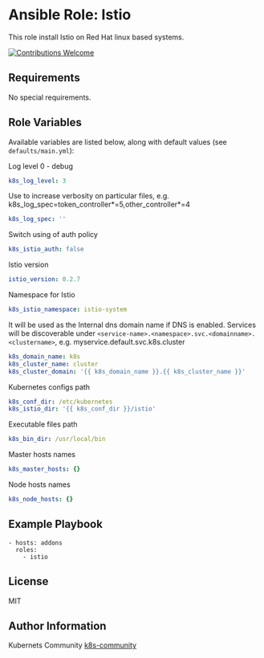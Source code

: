 Ansible Role: Istio 
===================

This role install Istio on Red Hat linux based systems.

[![Contributions Welcome](https://img.shields.io/badge/contributions-welcome-brightgreen.svg?style=flat)](https://github.com/k8s-community/cluster-deploy/issues)

Requirements
------------

No special requirements.


Role Variables
--------------

Available variables are listed below, along with default values (see `defaults/main.yml`):

Log level 0 - debug
```yaml
k8s_log_level: 3
```

Use to increase verbosity on particular files, e.g. k8s_log_spec=token_controller*=5,other_controller*=4
```yaml
k8s_log_spec: ''
```

Switch using of auth policy
```yaml
k8s_istio_auth: false
```

Istio version
```yaml
istio_version: 0.2.7
```

Namespace for Istio
```yaml
k8s_istio_namespace: istio-system
```

It will be used as the Internal dns domain name if DNS is enabled.
Services will be discoverable under
`<service-name>.<namespace>.svc.<domainname>.<clustername>`, e.g.
myservice.default.svc.k8s.cluster
```yaml
k8s_domain_name: k8s
k8s_cluster_name: cluster
k8s_cluster_domain: '{{ k8s_domain_name }}.{{ k8s_cluster_name }}'
```

Kubernetes configs path
```yaml
k8s_conf_dir: /etc/kubernetes
k8s_istio_dir: '{{ k8s_conf_dir }}/istio'
```

Executable files path
```yaml
k8s_bin_dir: /usr/local/bin
```

Master hosts names
```yaml
k8s_master_hosts: {}
```

Node hosts names
```yaml
k8s_node_hosts: {}
```

Example Playbook
----------------

    - hosts: addons
      roles:
        - istio

License
-------

MIT

Author Information
------------------

Kubernets Community [k8s-community](https://github.com/k8s-community)
